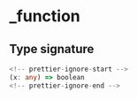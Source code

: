 # \_function

## Type signature

```typescript
<!-- prettier-ignore-start -->
(x: any) => boolean
<!-- prettier-ignore-end -->
```
